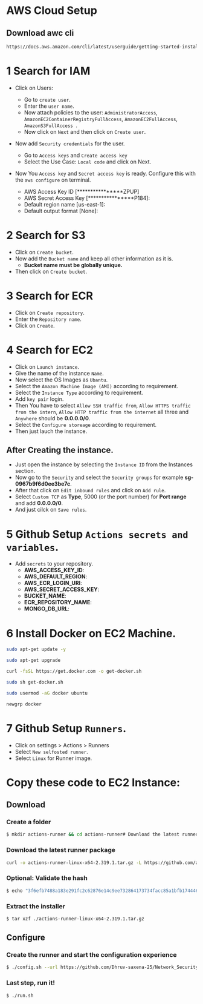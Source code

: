 # AWS Cloud Setup

## Download awc cli 

```bash
https://docs.aws.amazon.com/cli/latest/userguide/getting-started-install.html
```

# 1 Search for IAM 
- Click on Users:
    - Go to `create user`. 
    - Enter the `user name`.
    - Now attach policies to the user: `AdministratorAccess`, `AmazonEC2ContainerRegistryFullAccess`, `AmazonEC2FullAccess`, `AmazonS3FullAccess `.
    - Now click on `Next` and then click on `Create user`.

- Now add `Security credentials` for the user.
    - Go to `Access keys` and `Create access key` 
    - Select the Use Case: `Local code` and click on Next. 
- Now You `Access key` and `Secret access key` is ready. Configure this with the `aws configure` on terminal.
    - AWS Access Key ID [****************ZPUP]
    - AWS Secret Access Key [****************P184]:
    - Default region name [us-east-1]:
    - Default output format [None]:
# 2 Search for S3
- Click on `Create bucket`.
- Now add the `Bucket name` and keep all other information as it is.
    - **Bucket name must be globally unique.** 
- Then click on `Create bucket`. 

# 3 Search for ECR
- Click on `Create repository`.
- Enter the `Repository name`.
- Click on `Create`.


# 4 Search for EC2 
 - Click on `Launch instance`.
 - Give the name of the instance `Name`.
 - Now select the OS Images as `Ubantu`.
 - Select the `Amazon Machine Image (AMI)` according to requirement.
 - Select the `Instance Type` according to requirement.
 - Add `key pair` login.
 - Then You have to select `Allow SSH traffic from`, `Allow HTTPS traffic from the intern`, `Allow HTTP traffic from the internet` all three and `Anywhere` should be **0.0.0.0/0**.
 - Select the `Configure storeage` according to requirement.
 - Then just lauch the instance.

## After Creating the instance.
- Just open the instance by selecting the `Instance ID` from the Instances section.
- Now go to the `Security` and select the `Security groups` for example **sg-0967b9f6d0ee3be7c**.
- After that click on `Edit inbound rules` and click on `Add rule`.
- Select `Custom TCP` as **Type**, 5000 (or the port number) for **Port range** and add **0.0.0.0/0**.
- And just cilck on `Save rules`.

# 5 Github Setup `Actions secrets and variables`.
- Add `secrets` to your repository.
    - **AWS_ACCESS_KEY_ID**:
    - **AWS_DEFAULT_REGION**:
    - **AWS_ECR_LOGIN_URI**:
    - **AWS_SECRET_ACCESS_KEY**:
    - **BUCKET_NAME**:
    - **ECR_REPOSITORY_NAME**:
    - **MONGO_DB_URL**:


# 6 Install Docker on EC2 Machine.


```bash
sudo apt-get update -y
```

```bash
sudo apt-get upgrade
```

```bash
curl -fsSL https://get.docker.com -o get-docker.sh
```

```bash
sudo sh get-docker.sh
```

```bash
sudo usermod -aG docker ubuntu
```

```bash
newgrp docker
```



# 7 Github Setup `Runners`.
- Click on settings > Actions > Runners
- Select `New selfosted runner`.
- Select `Linux` for Runner image.


# Copy these code to EC2 Instance:

## Download

### Create a folder

```bash
$ mkdir actions-runner && cd actions-runner# Download the latest runner package
```

### Download the latest runner package


```bash
curl -o actions-runner-linux-x64-2.319.1.tar.gz -L https://github.com/actions/runner/releases/download/v2.319.1/actions-runner-linux-x64-2.319.1.tar.gz
```

### Optional: Validate the hash
```bash
$ echo "3f6efb7488a183e291fc2c62876e14c9ee732864173734facc85a1bfb1744464  actions-runner-linux-x64-2.319.1.tar.gz" | shasum -a 256 -c
```

### Extract the installer
```bash
$ tar xzf ./actions-runner-linux-x64-2.319.1.tar.gz
```

## Configure

### Create the runner and start the configuration experience

```bash
$ ./config.sh --url https://github.com/Dhruv-saxena-25/Network_Security --token AR5GXAUBPERQHBLWT5JPFODG3GZ2G
```

### Last step, run it!
```bash
$ ./run.sh
```